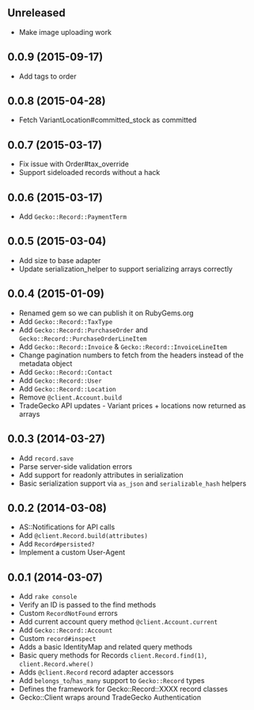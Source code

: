 ## Unreleased
- Make image uploading work

## 0.0.9 (2015-09-17)
- Add tags to order

## 0.0.8 (2015-04-28)
- Fetch VariantLocation#committed_stock as committed

## 0.0.7 (2015-03-17)
- Fix issue with Order#tax_override
- Support sideloaded records without a hack

## 0.0.6 (2015-03-17)
- Add `Gecko::Record::PaymentTerm`

## 0.0.5 (2015-03-04)
- Add size to base adapter
- Update serialization_helper to support serializing arrays correctly

## 0.0.4 (2015-01-09)
- Renamed gem so we can publish it on RubyGems.org
- Add `Gecko::Record::TaxType`
- Add `Gecko::Record::PurchaseOrder` and `Gecko::Record::PurchaseOrderLineItem`
- Add `Gecko::Record::Invoice` & `Gecko::Record::InvoiceLineItem`
- Change pagination numbers to fetch from the headers instead of the metadata object
- Add `Gecko::Record::Contact`
- Add `Gecko::Record::User`
- Add `Gecko::Record::Location`
- Remove `@client.Account.build`
- TradeGecko API updates - Variant prices + locations now returned as arrays

## 0.0.3 (2014-03-27)

- Add `record.save`
- Parse server-side validation errors
- Add support for readonly attributes in serialization
- Basic serialization support via `as_json` and `serializable_hash` helpers

## 0.0.2 (2014-03-08)

- AS::Notifications for API calls
- Add `@client.Record.build(attributes)`
- Add `Record#persisted?`
- Implement a custom User-Agent

## 0.0.1 (2014-03-07)

- Add `rake console`
- Verify an ID is passed to the find methods
- Custom `RecordNotFound` errors
- Add current account query method `@client.Account.current`
- Add `Gecko::Record::Account`
- Custom `record#inspect`
- Adds a basic IdentityMap and related query methods
- Basic query methods for Records `client.Record.find(1)`, `client.Record.where()`
- Adds `@client.Record` record adapter accessors
- Add `belongs_to`/`has_many` support to `Gecko::Record` types
- Defines the framework for Gecko::Record::XXXX record classes
- Gecko::Client wraps around TradeGecko Authentication
